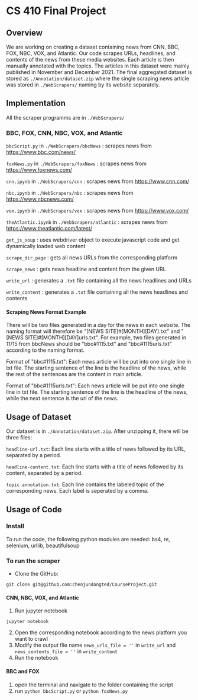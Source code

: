# CS 410 Final Project
## Overview
We are working on creating a dataset containing news from CNN, BBC, FOX, NBC, VOX, and Atlantic. Our code scrapes URLs, headlines, and contents of the news from these media websites. Each article is then manually annotated with the topics. The articles in this dataset were mainly published in November and December 2021. The final aggregated dataset is stored as `./Annotation/dataset.zip` where the single scraping news article was stored in `./WebScrapers/` naming by its website separately.
## Implementation
All the scraper programms are in `./WebScrapers/`
### BBC, FOX, CNN, NBC, VOX, and Atlantic
`bbcScript.py` in `./WebScrapers/bbcNews` : scrapes news from https://www.bbc.com/news/

`foxNews.py` in `./WebScrapers/foxNews` : scrapes news from https://www.foxnews.com/

`cnn.ipynb` in `./WebScrapers/cnn` : scrapes news from https://www.cnn.com/

`nbc.ipynb` in `./WebScrapers/nbc` : scrapes news from https://www.nbcnews.com/

`vox.ipynb` in `./WebScrapers/vox` : scrapes news from https://www.vox.com/

`theAtlantic.ipynb` in `./WebScrapers/atlantic` : scrapes news from https://www.theatlantic.com/latest/

`get_js_soup` : uses webdriver object to execute javascript code and get dynamically loaded web content

`scrape_dir_page` : gets all news URLs from the corresponding platform

`scrape_news` : gets news headline and content from the given URL

`write_url` : generates a `.txt` file containing all the news headlines and URLs

`write_content` : generates a `.txt` file containing all the news headlines and contents
#### Scraping News Format Example
There will be two files generated in a day for the news in each website.
The naming format will therefore be "[NEWS SITE]#[MONTH][DAY].txt" and "[NEWS SITE]#[MONTH][DAY]urls.txt".
For example, two files generated in 11/15 from bbcNews should be "bbc#1115.txt" and "bbc#1115urls.txt" according to the naming format.

Format of "bbc#1115.txt":
Each news article will be put into one single line in txt file.
The starting sentence of the line is the headline of the news, while the rest of the sentences are the content in main article.

Format of "bbc#1115urls.txt":
Each news article will be put into one single line in txt file.
The starting sentence of the line is the headline of the news, while the next sentence is the url of the news.

## Usage of Dataset
Our dataset is in `./Annotation/dataset.zip`. After unzipping it, there will be three files:

`headline-url.txt`: Each line starts with a title of news followed by its URL, separated by a period.

`headline-content.txt`: Each line starts with a title of news followed by its content, separated by a period.

`topic annotation.txt`: Each line contains the labeled topic of the corresponding news. Each label is seperated by a comma.
## Usage of Code
### Install
To run the code, the following python modules are needed: bs4, re, selenium, urllib, beautifulsoup
### To run the scraper
-   Clone the GitHub:

`git clone git@github.com:chenjundongted/CourseProject.git`
#### CNN, NBC, VOX, and Atlantic
1.  Run jupyter notebook

`jupyter notebook`

2.  Open the corresponding notebook according to the news platform you want to crawl
3. Modify the output file name `news_urls_file = ''` in `write_url` and `news_contents_file = ''` in `write_content`
4.  Run the notebook

#### BBC and FOX
1. open the terminal and navigate to the folder containing the script
2. run `python bbcScript.py` or `python foxNews.py`
